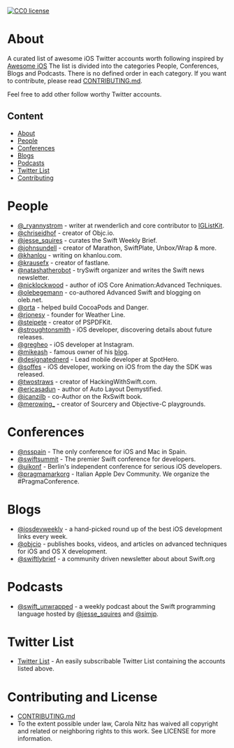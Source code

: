 [![CC0 license](http://mirrors.creativecommons.org/presskit/buttons/88x31/svg/cc-zero.svg)](https://creativecommons.org/publicdomain/zero/1.0/)

# About

A curated list of awesome iOS Twitter accounts worth following inspired by [Awesome iOS](https://github.com/vsouza/awesome-ios)
The list is divided into the categories People, Conferences, Blogs and Podcasts. There is no defined order in each category. If you want to contribute, please read [CONTRIBUTING.md](https://github.com/carolanitz/Awesome-iOS-Twitter/blob/master/CONTRIBUTING.md).

Feel free to add other follow worthy Twitter accounts.

## Content

* [About](#about)
* [People](#people)
* [Conferences](#conferences)
* [Blogs](#blogs)
* [Podcasts](#podcasts)
* [Twitter List](#twitter-list)
* [Contributing](#contributing-and-license)

# People
* [@_ryannystrom](https://twitter.com/_ryannystrom) - writer at rwenderlich and core contributor to [IGListKit](https://github.com/Instagram/IGListKit/).
* [@chriseidhof](https://twitter.com/chriseidhof) - creator of Objc.io.
* [@jesse_squires](https://twitter.com/jesse_squires) - curates the Swift Weekly Brief.
* [@johnsundell](https://twitter.com/johnsundell) - creator of Marathon, SwiftPlate, Unbox/Wrap & more.
* [@khanlou](https://twitter.com/khanlou) - writing on khanlou.com.
* [@krausefx](https://twitter.com/krausefx) - creator of fastlane.
* [@natashatherobot](https://twitter.com/natashatherobot) - trySwift organizer and writes the Swift news newsletter.
* [@nicklockwood](https://twitter.com/nicklockwood) - author of iOS Core Animation:Advanced Techniques.
* [@olebegemann](https://twitter.com/olebegemann) - co-authored Advanced Swift and blogging on oleb.net.
* [@orta](https://twitter.com/orta) - helped build CocoaPods and Danger.
* [@rjonesy](https://twitter.com/rjonesy) - founder for Weather Line.
* [@steipete](https://twitter.com/steipete) - creator of PSPDFKit.
* [@stroughtonsmith](https://twitter.com/stroughtonsmith) - iOS developer, discovering details about future releases.
* [@gregheo](https://twitter.com/gregheo) - iOS developer at Instagram.
* [@mikeash](https://twitter.com/mikeash) - famous owner of his [blog](https://www.mikeash.com/pyblog/).
* [@designatednerd](https://twitter.com/designatednerd) - Lead mobile developer at SpotHero.
* [@soffes](https://twitter.com/soffes) - iOS developer, working on iOS from the day the SDK was released.
* [@twostraws](https://twitter.com/twostraws) - creator of HackingWithSwift.com.
* [@ericasadun](https://twitter.com/ericasadun) - author of Auto Layout Demystified.
* [@icanzilb](https://twitter.com/icanzilb) - co-Author on the RxSwift book.
* [@merowing_](https://twitter.com/merowing_) - creator of Sourcery and Objective-C playgrounds.

# Conferences

* [@nsspain](https://twitter.com/nsspain) - The only conference for iOS and Mac in Spain.
* [@swiftsummit](https://twitter.com/swiftsummit) - The premier Swift conference for developers.
* [@uikonf](https://twitter.com/uikonf) - Berlin's independent conference for serious iOS developers.
* [@pragmamarkorg](https://twitter.com/pragmamarkorg) - Italian Apple Dev Community. We organize the #PragmaConference.

# Blogs

* [@iosdevweekly](https://twitter.com/iosdevweekly) - a hand-picked round up of the best iOS development links every week.
* [@objcio](https://twitter.com/objcio) - publishes books, videos, and articles on advanced techniques for iOS and OS X development.
* [@swiftlybrief](https://twitter.com/swiftlybrief) - a community driven newsletter about about Swift.org

# Podcasts

* [@swift_unwrapped](https://twitter.com/swift_unwrapped) - a weekly podcast about the Swift programming language hosted by [@jesse_squires](https://twitter.com/jesse_squires) and [@simjp](https://twitter.com/simjp).

# Twitter List

* [Twitter List](https://twitter.com/russjr08/lists/awesome-ios-development) - An easily subscribable Twitter List containing the accounts listed above.

# Contributing and License

* [CONTRIBUTING.md](https://github.com/carolanitz/Awesome-iOS-Twitter/blob/master/CONTRIBUTING.md)
* To the extent possible under law, Carola Nitz has waived all copyright and related or neighboring rights to this work. See LICENSE for more information.
